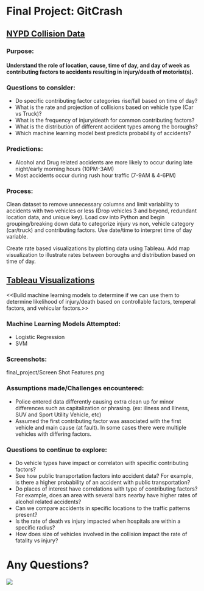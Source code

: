 # Final Project: GitCrash

## [NYPD Collision Data](https://data.cityofnewyork.us/Public-Safety/NYPD-Motor-Vehicle-Collisions/h9gi-nx95)

### Purpose:

#### Understand the role of location, cause, time of day, and day of week as contributing factors to accidents resulting in injury/death of motorist(s).

### Questions to consider:

* Do specific contributing factor categories rise/fall based on time of day?
* What is the rate and projection of collisions based on vehicle type (Car vs Truck)?
* What is the frequency of injury/death for common contributing factors?
* What is the distribution of different accident types among the boroughs?
* Which machine learning model best predicts probability of accidents?

### Predictions:

* Alcohol and Drug related accidents are more likely to occur during late night/early morning hours (10PM-3AM)
* Most accidents occur during rush hour traffic (7-9AM & 4-6PM)


### Process:

Clean dataset to remove unnecessary columns and limit variability to accidents with two vehicles or less (Drop vehicles 3 and beyond, redundant location data, and unique key). Load csv into Python and begin grouping/breaking down data to categorize injury vs non, vehicle category (car/truck) and contributing factors. Use date/time to interpret time of day variable.

Create rate based visualizations by plotting data using Tableau. Add map visualization to illustrate rates between boroughs and distribution based on time of day. 

## **[Tableau Visualizations](https://public.tableau.com/profile/ellen.guerrero#!/vizhome/NYCTrafficData/Story1?publish=yes)**

<<Build machine learning models to determine if we can use them to determine likelihood of injury/death based on controllable factors, temperal factors, and vehicular factors.>>

### Machine Learning Models Attempted:

* Logistic Regression
* SVM

### Screenshots:

final_project/Screen Shot Features.png
      

### Assumptions made/Challenges encountered:

* Police entered data differently causing extra clean up for minor differences such as capitalization or phrasing. (ex: illness and Illness, SUV and Sport Utility Vehicle, etc)
* Assumed the first contributing factor was associated with the first vehicle and main cause (at fault). In some cases there were multiple vehicles with differing factors. 


### Questions to continue to explore:

* Do vehicle types have impact or correlaton with specific contributing factors?
* See how public transportation factors into accident data? For example, is there a higher probability of an accident with public transportation?
* Do places of interest have correlations with type of contributing factors? For example, does an area with several bars nearby have higher rates of alcohol related accidents?
* Can we compare accidents in specific locations to the traffic patterns present?
* Is the rate of death vs injury impacted when hospitals are within a specific radius?
* How does size of vehicles involved in the collision impact the rate of fatality vs injury?



# Any Questions?
![](https://upload.wikimedia.org/wikipedia/en/b/b5/David_S._Pumpkins_dance.jpg)
